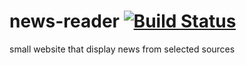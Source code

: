 # news-reader [![Build Status](https://travis-ci.com/eduna75/news-reader.svg?branch=master)](https://travis-ci.com/eduna75/news-reader)
small website that display news from selected sources
